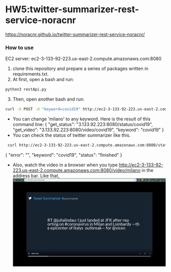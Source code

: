 # HW5:twitter-summarizer-rest-service-noracnr
https://noracnr.github.io/twitter-summarizer-rest-service-noracnr/
### How to use
EC2 server: ec2-3-133-92-223.us-east-2.compute.amazonaws.com:8080
1. clone this repository and prepare a series of packages written in requirements.txt.
2. At first, open a bash and run:
```bash
python3 restApi.py
```
3. Then, open another bash and run:
```bash
curl -X POST -d "keyword=covid19" http://ec2-3-133-92-223.us-east-2.compute.amazonaws.com:8080/
```
* You can change 'milano' to any keyword. Here is the result of this command line:
{
  "get_status": "3.133.92.223:8080/status/covid19", 
  "get_video": "3.133.92.223:8080/video/covid19", 
  "keyword": "covid19"
}
* You can check the status of twitter summarizer like this.
```bash
 curl http://ec2-3-133-92-223.us-east-2.compute.amazonaws.com:8080/status/milano
```
{
  "error": "", 
  "keyword": "covid19", 
  "status": "finished"
}
* Also, watch the video in a browser when you type http://ec2-3-133-92-223.us-east-2.compute.amazonaws.com:8080/video/milano in the address bar. Like that,
  ![video](/img/restapiVideo.png)

